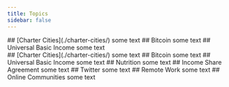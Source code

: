 ```yaml
---
title: Topics
sidebar: false
---
```

 <div class="row">
  <div class="column">## [Charter Cities](./charter-cities/)
 some text
## Bitcoin
 some text
## Universal Basic Income
 some text
</div>
  <div class="column"></div>
</div> 
## [Charter Cities](./charter-cities/)
 some text
## Bitcoin
 some text
## Universal Basic Income
 some text
## Nutrition
 some text
## Income Share Agreement
 some text
## Twitter
 some text
## Remote Work
 some text
## Online Communities
 some text
